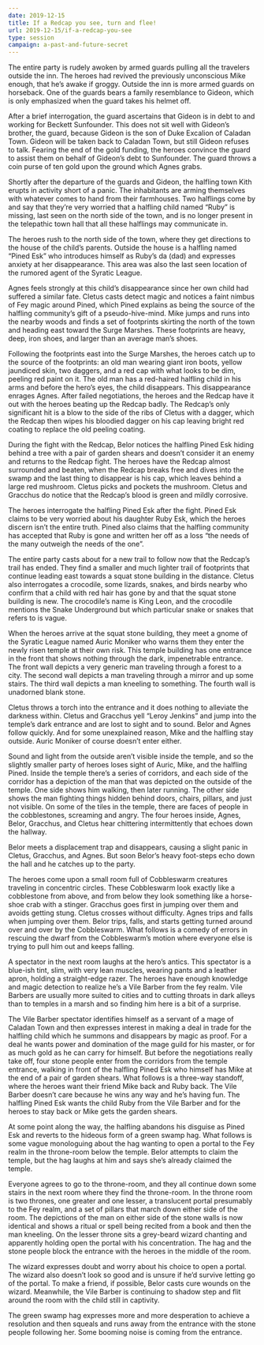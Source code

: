 ```yaml
---
date: 2019-12-15
title: If a Redcap you see, turn and flee!
url: 2019-12-15/if-a-redcap-you-see
type: session
campaign: a-past-and-future-secret
---
```


The entire party is rudely awoken by armed guards pulling all the travelers outside the inn. The heroes had revived the previously unconscious Mike enough, that he’s awake if groggy. Outside the inn is more armed guards on horseback. One of the guards bears a family resemblance to Gideon, which is only emphasized when the guard takes his helmet off.

After a brief interrogation, the guard ascertains that Gideon is in debt to and working for Beckett Sunfounder. This does not sit well with Gideon’s brother, the guard, because Gideon is the son of Duke Excalion of Caladan Town. Gideon will be taken back to Caladan Town, but still Gideon refuses to talk. Fearing the end of the gold funding, the heroes convince the guard to assist them on behalf of Gideon’s debt to Sunfounder. The guard throws a coin purse of ten gold upon the ground which Agnes grabs.

Shortly after the departure of the guards and Gideon, the halfling town Kith erupts in activity short of a panic. The inhabitants are arming themselves with whatever comes to hand from their farmhouses. Two halflings come by and say that they’re very worried that a halfling child named “Ruby” is missing, last seen on the north side of the town, and is no longer present in the telepathic town hall that all these halflings may communicate in.

The heroes rush to the north side of the town, where they get directions to the house of the child’s parents. Outside the house is a halfling named “Pined Esk” who introduces himself as Ruby’s da (dad) and expresses anxiety at her disappearance. This area was also the last seen location of the rumored agent of the Syratic League.

Agnes feels strongly at this child’s disappearance since her own child had suffered a similar fate. Cletus casts detect magic and notices a faint nimbus of Fey magic around Pined, which Pined explains as being the source of the halfling community’s gift of a pseudo-hive-mind. Mike jumps and runs into the nearby woods and finds a set of footprints skirting the north of the town and heading east toward the Surge Marshes. These footprints are heavy, deep, iron shoes, and larger than an average man’s shoes.

Following the footprints east into the Surge Marshes, the heroes catch up to the source of the footprints: an old man wearing giant iron boots, yellow jaundiced skin, two daggers, and a red cap with what looks to be dim, peeling red paint on it. The old man has a red-haired halfling child in his arms and before the hero’s eyes, the child disappears. This disappearance enrages Agnes. After failed negotiations, the heroes and the Redcap have it out with the heroes beating up the Redcap badly. The Redcap’s only significant hit is a blow to the side of the ribs of Cletus with a dagger, which the Redcap then wipes his bloodied dagger on his cap leaving bright red coating to replace the old peeling coating.

During the fight with the Redcap, Belor notices the halfling Pined Esk hiding behind a tree with a pair of garden shears and doesn’t consider it an enemy and returns to the Redcap fight. The heroes have the Redcap almost surrounded and beaten, when the Redcap breaks free and dives into the swamp and the last thing to disappear is his cap, which leaves behind a large red mushroom. Cletus picks and pockets the mushroom. Cletus and Gracchus do notice that the Redcap’s blood is green and mildly corrosive.

The heroes interrogate the halfling Pined Esk after the fight. Pined Esk claims to be very worried about his daughter Ruby Esk, which the heroes discern isn’t the entire truth. Pined also claims that the halfling community has accepted that Ruby is gone and written her off as a loss “the needs of the many outweigh the needs of the one”.

The entire party casts about for a new trail to follow now that the Redcap’s trail has ended. They find a smaller and much lighter trail of footprints that continue leading east towards a squat stone building in the distance. Cletus also interrogates a crocodile, some lizards, snakes, and birds nearby who confirm that a child with red hair has gone by and that the squat stone building is new. The crocodile’s name is King Leon, and the crocodile mentions the Snake Underground but which particular snake or snakes that refers to is vague.

When the heroes arrive at the squat stone building, they meet a gnome of the Syratic League named Auric Moniker who warns them they enter the newly risen temple at their own risk. This temple building has one entrance in the front that shows nothing through the dark, impenetrable entrance. The front wall depicts a very generic man traveling through a forest to a city. The second wall depicts a man traveling through a mirror and up some stairs. The third wall depicts a man kneeling to something. The fourth wall is unadorned blank stone.

Cletus throws a torch into the entrance and it does nothing to alleviate the darkness within. Cletus and Gracchus yell “Leroy Jenkins” and jump into the temple’s dark entrance and are lost to sight and to sound. Belor and Agnes follow quickly. And for some unexplained reason, Mike and the halfling stay outside. Auric Moniker of course doesn’t enter either.

Sound and light from the outside aren’t visible inside the temple, and so the slightly smaller party of heroes loses sight of Auric, Mike, and the halfling Pined. Inside the temple there’s a series of corridors, and each side of the corridor has a depiction of the man that was depicted on the outside of the temple. One side shows him walking, then later running. The other side shows the man fighting things hidden behind doors, chairs, pillars, and just not visible. On some of the tiles in the temple, there are faces of people in the cobblestones, screaming and angry. The four heroes inside, Agnes, Belor, Gracchus, and Cletus hear chittering intermittently that echoes down the hallway.

Belor meets a displacement trap and disappears, causing a slight panic in Cletus, Gracchus, and Agnes. But soon Belor’s heavy foot-steps echo down the hall and he catches up to the party.

The heroes come upon a small room full of Cobbleswarm creatures traveling in concentric circles. These Cobbleswarm look exactly like a cobblestone from above, and from below they look something like a horse-shoe crab with a stinger. Gracchus goes first in jumping over them and avoids getting stung. Cletus crosses without difficulty. Agnes trips and falls when jumping over them. Belor trips, falls, and starts getting turned around over and over by the Cobbleswarm. What follows is a comedy of errors in rescuing the dwarf from the Cobbleswarm’s motion where everyone else is trying to pull him out and keeps falling.

A spectator in the next room laughs at the hero’s antics. This spectator is a blue-ish tint, slim, with very lean muscles, wearing pants and a leather apron, holding a straight-edge razer. The heroes have enough knowledge and magic detection to realize he’s a Vile Barber from the fey realm. Vile Barbers are usually more suited to cities and to cutting throats in dark alleys than to temples in a marsh and so finding him here is a bit of a surprise.

The Vile Barber spectator identifies himself as a servant of a mage of Caladan Town and then expresses interest in making a deal in trade for the halfling child which he summons and disappears by magic as proof. For a deal he wants power and domination of the mage guild for his master, or for as much gold as he can carry for himself. But before the negotiations really take off, four stone people enter from the corridors from the temple entrance, walking in front of the halfling Pined Esk who himself has Mike at the end of a pair of garden shears. What follows is a three-way standoff, where the heroes want their friend Mike back and Ruby back. The Vile Barber doesn’t care because he wins any way and he’s having fun. The halfling Pined Esk wants the child Ruby from the Vile Barber and for the heroes to stay back or Mike gets the garden shears.

At some point along the way, the halfling abandons his disguise as Pined Esk and reverts to the hideous form of a green swamp hag. What follows is some vague monologuing about the hag wanting to open a portal to the Fey realm in the throne-room below the temple. Belor attempts to claim the temple, but the hag laughs at him and says she’s already claimed the temple.

Everyone agrees to go to the throne-room, and they all continue down some stairs in the next room where they find the throne-room. In the throne room is two thrones, one greater and one lesser, a translucent portal presumably to the Fey realm, and a set of pillars that march down either side of the room. The depictions of the man on either side of the stone walls is now identical and shows a ritual or spell being recited from a book and then the man kneeling. On the lesser throne sits a grey-beard wizard chanting and apparently holding open the portal with his concentration.  The hag and the stone people block the entrance with the heroes in the middle of the room.

The wizard expresses doubt and worry about his choice to open a portal. The wizard also doesn’t look so good and is unsure if he’d survive letting go of the portal. To make a friend, if possible, Belor casts cure wounds on the wizard. Meanwhile, the Vile Barber is continuing to shadow step and flit around the room with the child still in captivity.

The green swamp hag expresses more and more desperation to achieve a resolution and then squeals and runs away from the entrance with the stone people following her. Some booming noise is coming from the entrance.
